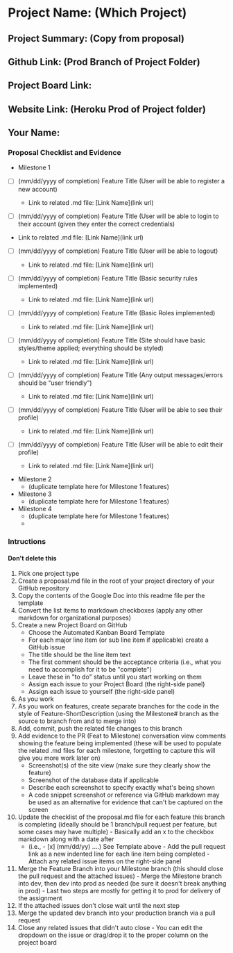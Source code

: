 # Project Name: (Which Project)
## Project Summary: (Copy from proposal)
## Github Link: (Prod Branch of Project Folder)
## Project Board Link: 
## Website Link: (Heroku Prod of Project folder)
## Your Name:

<!-- Line item / Feature template (use this for each bullet point) -- DO NOT DELETE THIS SECTION


- [ ] \(mm/dd/yyyy of completion) Feature Title (from the proposal bullet point, if it's a sub-point indent it properly)
  -  Link to related .md file: [Link Name](link url)

 End Line item / Feature Template -- DO NOT DELETE THIS SECTION --> 
 
 
### Proposal Checklist and Evidence

- Milestone 1
- [ ] \(mm/dd/yyyy of completion) Feature Title (User will be able to register a new account)
  -  Link to related .md file: [Link Name](link url)

 -[ ] \(mm/dd/yyyy of completion) Feature Title (User will be able to login to their account (given they enter the correct credentials)
  -  Link to related .md file: [Link Name](link url)

- [ ] \(mm/dd/yyyy of completion) Feature Title (User will be able to logout)
  -  Link to related .md file: [Link Name](link url)

- [ ] \(mm/dd/yyyy of completion) Feature Title (Basic security rules implemented)
  -  Link to related .md file: [Link Name](link url)

- [ ] \(mm/dd/yyyy of completion) Feature Title (Basic Roles implemented)
  -  Link to related .md file: [Link Name](link url)

- [ ] \(mm/dd/yyyy of completion) Feature Title (Site should have basic styles/theme applied; everything should be styled)
  -  Link to related .md file: [Link Name](link url)

- [ ] \(mm/dd/yyyy of completion) Feature Title (Any output messages/errors should be “user friendly”)
  -  Link to related .md file: [Link Name](link url)

- [ ] \(mm/dd/yyyy of completion) Feature Title (User will be able to see their profile)
  -  Link to related .md file: [Link Name](link url)

- [ ] \(mm/dd/yyyy of completion) Feature Title (User will be able to edit their profile)
  -  Link to related .md file: [Link Name](link url)

      
- Milestone 2
  - (duplicate template here for Milestone 1 features)
- Milestone 3
  - (duplicate template here for Milestone 1 features)
- Milestone 4
  - (duplicate template here for Milestone 1 features)
  - 
### Intructions
#### Don't delete this
1. Pick one project type
2. Create a proposal.md file in the root of your project directory of your GitHub repository
3. Copy the contents of the Google Doc into this readme file per the template
4. Convert the list items to markdown checkboxes (apply any other markdown for organizational purposes)
5. Create a new Project Board on GitHub
   - Choose the Automated Kanban Board Template
   - For each major line item (or sub line item if applicable) create a GitHub issue
   - The title should be the line item text
   - The first comment should be the acceptance criteria (i.e., what you need to accomplish for it to be "complete")
   - Leave these in "to do" status until you start working on them
   - Assign each issue to your Project Board (the right-side panel)
   - Assign each issue to yourself (the right-side panel)
6. As you work
  1. As you work on features, create separate branches for the code in the style of Feature-ShortDescription (using the Milestone# branch as the source to branch from and to merge into)
  2. Add, commit, push the related file changes to this branch
  3. Add evidence to the PR (Feat to Milestone) conversation view comments showing the feature being implemented (these will be used to populate the related .md files for each milestone, forgetting to capture this will give you more work later on)
     - Screenshot(s) of the site view (make sure they clearly show the feature)
     - Screenshot of the database data if applicable
     - Describe each screenshot to specify exactly what's being shown
     - A code snippet screenshot or reference via GitHub markdown may be used as an alternative for evidence that can't be captured on the screen
  4. Update the checklist of the proposal.md file for each feature this branch is completing (ideally should be 1 branch/pull request per feature, but some cases may have multiple)
    - Basically add an x to the checkbox markdown along with a date after
      - (i.e.,   - [x] (mm/dd/yy) ....) See Template above
    - Add the pull request link as a new indented line for each line item being completed
    - Attach any related issue items on the right-side panel
  5. Merge the Feature Branch into your Milestone branch (this should close the pull request and the attached issues)
    - Merge the Milestone branch into dev, then dev into prod as needed (be sure it doesn't break anything in prod)
    - Last two steps are mostly for getting it to prod for delivery of the assignment 
  7. If the attached issues don't close wait until the next step
  8. Merge the updated dev branch into your production branch via a pull request
  9. Close any related issues that didn't auto close
    - You can edit the dropdown on the issue or drag/drop it to the proper column on the project board